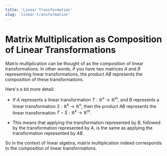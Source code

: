 ```yaml
---
title: 'Linear Transformation'
slug: 'linear-transformation'
---
```


# Matrix Multiplication as Composition of Linear Transformations
Matrix multiplication can be thought of as the composition of linear transformations. In other words, if you have two matrices $A$ and $B$ representing linear transformations, the product $AB$ represents the composition of these transformations.

Here's a bit more detail:

- If $A$ represents a linear transformation $T: \mathbb{R}^n \to \mathbb{R}^m$, and $B$ represents a linear transformation $S: \mathbb{R}^k \to \mathbb{R}^n$, then the product $AB$ represents the linear transformation $T \circ S: \mathbb{R}^k \to \mathbb{R}^m$.

- This means that applying the transformation represented by $B$, followed by the transformation represented by $A$, is the same as applying the transformation represented by $AB$.

So in the context of linear algebra, matrix multiplication indeed corresponds to the composition of linear transformations.